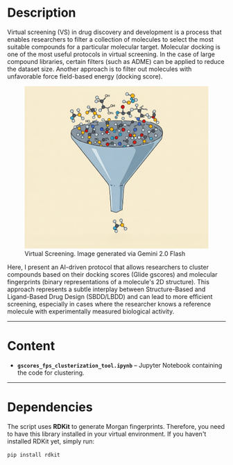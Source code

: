 # Description

Virtual screening (VS) in drug discovery and development is a process that enables researchers to filter a collection of molecules to select the most suitable compounds for a particular molecular target. Molecular docking is one of the most useful protocols in virtual screening. In the case of large compound libraries, certain filters (such as ADME) can be applied to reduce the dataset size. Another approach is to filter out molecules with unfavorable force field-based energy (docking score).

<figure>
  <img src="Gemini_Generated_Image_gu026pgu026pgu02.jpg">
  <figcaption>Virtual Screening. Image generated via Gemini 2.0 Flash</figcaption>
</figure>

Here, I present an AI-driven protocol that allows researchers to cluster compounds based on their docking scores (Glide gscores) and molecular fingerprints (binary representations of a molecule's 2D structure). This approach represents a subtle interplay between Structure-Based and Ligand-Based Drug Design (SBDD/LBDD) and can lead to more efficient screening, especially in cases where the researcher knows a reference molecule with experimentally measured biological activity.

---

# Content

- **`gscores_fps_clusterization_tool.ipynb`** – Jupyter Notebook containing the code for clustering.

---

# Dependencies

The script uses **RDKit** to generate Morgan fingerprints. Therefore, you need to have this library installed in your virtual environment. If you haven't installed RDKit yet, simply run:

```python
pip install rdkit
```

